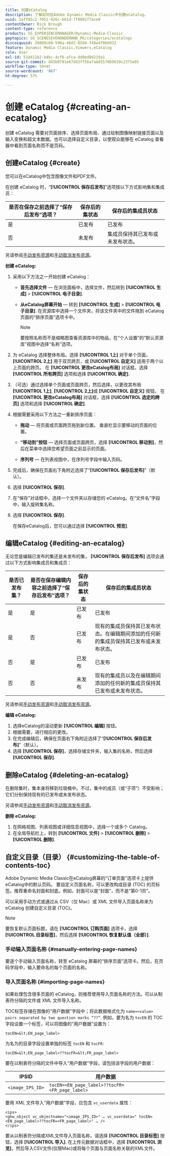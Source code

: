 ```yaml
---
title: 创建eCatalog
description: 了解如何在Adobe Dynamic Media Classic中创建eCatalog。
uuid: 2aff05c2-7052-426c-b61d-7f9091f7ace8
contentOwner: Rick Brough
content-type: reference
products: SG_EXPERIENCEMANAGER/Dynamic-Media-Classic
geptopics: SG_SCENESEVENONDEMAND_PK/categories/ecatalogs
discoiquuid: 28889c60-596a-40d2-85d4-f48a4f86b932
feature: Dynamic Media Classic,Viewers,eCatalog
role: User
exl-id: 51d411b2-b4bc-4cf6-afca-dd0ed0d219a1
source-git-commit: d43b0791e67d43ff56a7ab85570b9639c2375e05
workflow-type: tm+mt
source-wordcount: '967'
ht-degree: 57%

---
```


# 创建 eCatalog {#creating-an-ecatalog}

创建 eCatalog 需要对页面排序、选择页面布局、通过绘制图像映射链接页面以及输入变换和超文本数据。也可以选择自定义目录，以使观众能够在 eCatalog 查看器中看到页面名称而不是页码。

## 创建eCatalog {#create}

您可以在eCatalog中包含图像文件和PDF文件。

在创建 eCatalog 时，“**[!UICONTROL 保存后发布]**”选项按以下方式影响集和集成员：

| 是否在保存之前选择了“保存后发布”选项？ | 保存后的集状态 | 保存后的集成员状态 |
| --- | --- | --- |
| 是 | 已发布 | 已发布 |
| 否 | 未发布 | 集成员保持其已发布或未发布状态。 |

另请参阅[手动发布资源](publishing-files.md#manually_publishing_assets)和[手动取消发布资源](publishing-files.md#manually_unpublishing_assets)。

**创建 eCatalog:**

1. 采用以下方法之一开始创建 eCatalog：

   * **首先选择文件**  — 在浏览面板中，选择文件，然后转到 **[!UICONTROL 生成]** > **[!UICONTROL 电子目录]**.

   * **从eCatalog屏幕开始**  — 转到 **[!UICONTROL 生成]** > **[!UICONTROL 电子目录]**. 在资源库中选择一个文件夹，将该文件夹中的文件拖到 eCatalog 页面的“排序页面”选项卡中。

      >[!NOTE]
      >
      >要按照名称而不是缩略图查看资源库中的物品，在“个人设置”的“默认资源库”视图中选择“名称”选项。

1. 为 eCatalog 选择整体布局。选择 **[!UICONTROL 1上]** 对于单个页面， **[!UICONTROL 2上]** 用于双页跨页，或 **[!UICONTROL 自定义]** 适用于两个以上页面的跨页。 在 **[!UICONTROL 更改eCatalog布局]** 对话框，选择 **[!UICONTROL 所有跨页]** 选项和选择 **[!UICONTROL 确定]**.
1. （可选）通过选择单个页面或页面跨页，然后选择，以更改其布局 **[!UICONTROL 1上]**, **[!UICONTROL 2上]**&#x200B;或 **[!UICONTROL 自定义]** 按钮。 在 **[!UICONTROL 更改eCatalog布局]** 对话框，选择 **[!UICONTROL 选定的跨页]** 选项和选择 **[!UICONTROL 确定]**.
1. 根据需要采用以下方法之一重新排序页面：

   * **拖动**  — 将页面或页面跨页拖到新位置。 垂直栏显示要移动的页面的位置。

   * **“移动到”按钮**  — 选择页面或页面跨页，选择 **[!UICONTROL 移动到]**，然后在菜单中选择您希望页面之前显示的页面。

   * **序列号**  — 在列表视图中，在序列号字段中输入页码。

1. 完成后，确保在页面右下角附近选择了“**[!UICONTROL 保存后发布]**”（默认）。
1. 选择 **[!UICONTROL 保存]**.
1. 在“保存”对话框中，选择一个文件夹以存储您的 eCatalog。在“文件名”字段中，输入旋转集名称。
1. 选择 **[!UICONTROL 保存]**.

   在保存eCatalog后，您可以通过选择 **[!UICONTROL 预览]**.

## 编辑eCatalog {#editing-an-ecatalog}

无论您是编辑已发布的集还是未发布的集， **[!UICONTROL 保存后发布]** 选项会通过以下方式影响集成员和集成员：

| 是否已发布集？ | 是否在保存编辑内容之前选择了“保存后发布”选项？ | 保存后的集状态 | 保存后的集成员状态 |
| --- | --- | --- | --- |
| 是 | 是 | 已发布 | 已发布 |
| 是 | 否 | 已发布 | 现有的集成员保持其已发布状态。在编辑期间添加的任何新的集成员保持其已发布或未发布状态。 |
| 否 | 是 | 已发布 | 已发布 |
| 否 | 否 | 未发布 | 现有的集成员以及在编辑期间添加的任何新的集成员保持其已发布或未发布状态。 |

另请参阅[手动发布资源](publishing-files.md#manually_publishing_assets)和[手动取消发布资源](publishing-files.md#manually_unpublishing_assets)。

**编辑 eCatalog:**

1. 选择eCatalog的滚动更新 **[!UICONTROL 编辑]** 按钮。
1. 根据需要，进行相应的更改。
1. 在完成编辑后，确保在页面右下角附近选择了“**[!UICONTROL 保存后发布]**”（默认）。
1. 选择 **[!UICONTROL 保存]**，选择存储文件夹，输入集的名称，然后选择 **[!UICONTROL 保存]**.

## 删除eCatalog {#deleting-an-ecatalog}

在删除集时，集本身将移到垃圾桶中。不过，集中的成员（或“子项”）不受影响；它们分别保持现有的已发布或未发布状态。

另请参阅[手动发布资源](publishing-files.md#manually_publishing_assets)和[手动取消发布资源](publishing-files.md#manually_unpublishing_assets)。

**删除 eCatalog:**

1. 在网格视图、列表视图或详细信息视图中，选择一个或多个 Catalog。
1. 在全局导航栏上，转到 **[!UICONTROL 文件]** > **[!UICONTROL 删除]** > **[!UICONTROL 删除]**.

## 自定义目录（目录） {#customizing-the-table-of-contents-toc}

Adobe Dynamic Media Classic在eCatalog屏幕的“订单页面”选项卡上提供eCatalog中的默认页码。 要自定义页面名称，可以更改构成目录 (TOC) 的页标签。推荐重命名封面和封底。例如，封面可以是“封面”，而不是“第0-1页”。

可以采用手动方式或通过从 CSV（仅 Mac）或 XML 文件导入页面名称来为 eCatalog 创建自定义目录 (TOC)。

>[!NOTE]
>
>要恢复默认页面标题，请在 **[!UICONTROL 订购页面]** 选项卡，选择 **[!UICONTROL 目录标签]**，然后选择 **[!UICONTROL 恢复默认值（全部）]**.

### 手动输入页面名称 {#manually-entering-page-names}

要逐个手动输入页面名称，转至 eCatalog 屏幕的“排序页面”选项卡。然后，在页码字段中，输入要命名的每个页面的名称。

### 导入页面名称 {#importing-page-names}

如果处理包含很多页面的 eCatalog，则推荐使用导入页面名称的方法。可以从制表符分隔的文件或 XML 文件导入名称。

TOC标签存储在图像的“用户数据”字段中；将此数据格式化为 `name=<value>` ` pairs separated by two question marks “??” `. 例如，要为名为 `tocEN` 的 TOC 字段设置一个标签，可以将图像的“用户数据”设置为：

`tocEN=&lt;EN_page_label>`

为名为的目录字段设置单独的标签 `tocEN` 和 `tocFR`:

`tocEN=&lt;EN_page_label>??tocFR=&lt;FR_page_label>`

要在以制表符分隔的文件中导入“用户数据”字段，请包括该字段的用户数据：

| IPSID | 用户数据 |
| --- | --- |
| `<image_IPS_ID>` | `tocEN=<EN_page_label>??tocFR=<FR_page_label>` |

要用 XML 文件导入“用户数据”字段，应包含 `vc_userdata` 属性：

```as3
<ips> 
<ghw_object vc_objectname="<image_IPS_ID>" … vc_userdata=" tocEN=<EN_page_label>??tocFR=<FR_page_label>" … /> 
</ips>
```

要从以制表符分隔或XML文件导入页面名称，请选择 **[!UICONTROL 目录标签]** 按钮，选择 **[!UICONTROL 导入]**. 在上传元数据对话框中，选择 **[!UICONTROL 浏览]**，然后导入CSV文件(仅限Mac)或将每个页面与页面名称关联的XML文件。
